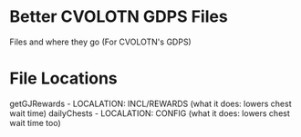 # Better CVOLOTN GDPS Files
Files and where they go (For CVOLOTN's GDPS)
# File Locations
getGJRewards - LOCALATION: INCL/REWARDS (what it does: lowers chest wait time)
dailyChests - LOCALATION: CONFIG (what it does: lowers chest wait time too)